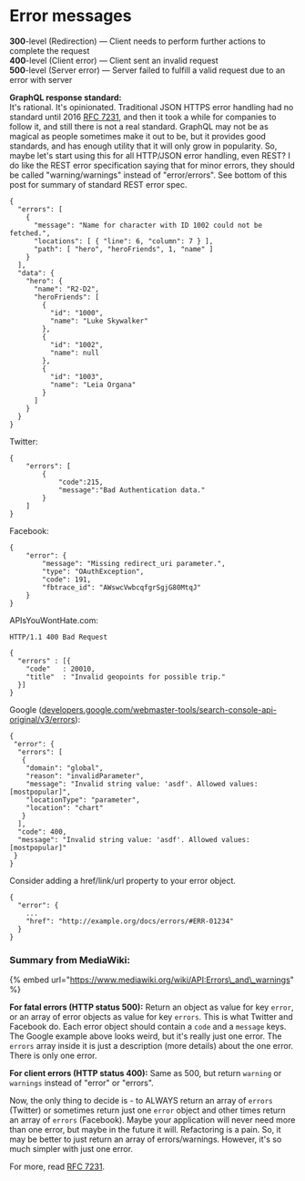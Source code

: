 # Error messages

**300**-level \(Redirection\) — Client needs to perform further actions to complete the request  
**400**-level \(Client error\) — Client sent an invalid request  
**500**-level \(Server error\) — Server failed to fulfill a valid request due to an error with server

**GraphQL response standard:**  
It's rational. It's opinionated. Traditional JSON HTTPS error handling had no standard until 2016 [RFC 7231](https://tools.ietf.org/html/rfc7231#section-6), and then it took a while for companies to follow it, and still there is not a real standard. GraphQL may not be as magical as people sometimes make it out to be, but it provides good standards, and has enough utility that it will only grow in popularity. So, maybe let's start using this for all HTTP/JSON error handling, even REST? I do like the REST error specification saying that for minor errors, they should be called "warning/warnings" instead of "error/errors". See bottom of this post for summary of standard REST error spec.

```text
{
  "errors": [
    {
      "message": "Name for character with ID 1002 could not be fetched.",
      "locations": [ { "line": 6, "column": 7 } ],
      "path": [ "hero", "heroFriends", 1, "name" ]
    }
  ],
  "data": {
    "hero": {
      "name": "R2-D2",
      "heroFriends": [
        {
          "id": "1000",
          "name": "Luke Skywalker"
        },
        {
          "id": "1002",
          "name": null
        },
        {
          "id": "1003",
          "name": "Leia Organa"
        }
      ]
    }
  }
}
```

Twitter:

```text
{
    "errors": [
        {
            "code":215,
            "message":"Bad Authentication data."
        }
    ]
}

```

Facebook:

```text
{
    "error": {
        "message": "Missing redirect_uri parameter.",
        "type": "OAuthException",
        "code": 191,
        "fbtrace_id": "AWswcVwbcqfgrSgjG80MtqJ"
    }
}
```

APIsYouWontHate.com:

```text
HTTP/1.1 400 Bad Request

{
  "errors" : [{
    "code"   : 20010,
    "title"  : "Invalid geopoints for possible trip."
  }]
}
```

Google \([developers.google.com/webmaster-tools/search-console-api-original/v3/errors](https://developers.google.com/webmaster-tools/search-console-api-original/v3/errors)\):

```text
{
 "error": {
  "errors": [
   {
    "domain": "global",
    "reason": "invalidParameter",
    "message": "Invalid string value: 'asdf'. Allowed values: [mostpopular]",
    "locationType": "parameter",
    "location": "chart"
   }
  ],
  "code": 400,
  "message": "Invalid string value: 'asdf'. Allowed values: [mostpopular]"
 }
}
```

Consider adding a href/link/url property to your error object.

```text
{
  "error": {
    ...
    "href": "http://example.org/docs/errors/#ERR-01234"
  }
}
```

### 

### Summary from MediaWiki:

{% embed url="https://www.mediawiki.org/wiki/API:Errors\_and\_warnings" %}

**For fatal errors \(HTTP status 500\):** Return an object as value for key `error`, or an array of error objects as value for key `errors`. This is what Twitter and Facebook do. Each error object should contain a `code` and a `message` keys. The Google example above looks weird, but it's really just one error. The `errors` array inside it is just a description \(more details\) about the one error. There is only one error.

**For client errors \(HTTP status 400\):** Same as 500, but return `warning` or `warnings` instead of "error" or "errors".

Now, the only thing to decide is - to ALWAYS return an array of `errors` \(Twitter\) or sometimes return just one `error` object and other times return an array of `errors` \(Facebook\). Maybe your application will never need more than one error, but maybe in the future it will. Refactoring is a pain. So, it may be better to just return an array of errors/warnings. However, it's so much simpler with just one error.

For more, read [RFC 7231](https://tools.ietf.org/html/rfc7231#section-6).



